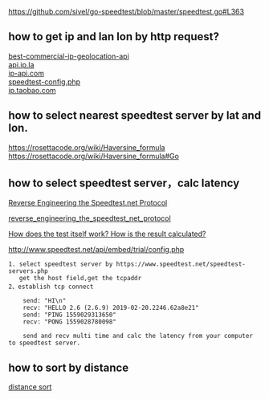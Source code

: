 https://github.com/sivel/go-speedtest/blob/master/speedtest.go#L363  

## how to get ip and lan lon by http request?

   [best-commercial-ip-geolocation-api](https://medium.com/@ipdata_co/what-is-the-best-commercial-ip-geolocation-api-d8195cda7027#6605)  
   [api.ip.la](https://api.ip.la/en?json)  
   [ip-api.com](http://ip-api.com/json)  
   [speedtest-config.php](https://www.speedtest.net/speedtest-config.php)  
   [ip.taobao.com](http://ip.taobao.com/service/getIpInfo2.php?ip=myip)  
    
## how to select nearest speedtest server by lat and lon.
https://rosettacode.org/wiki/Haversine_formula  
https://rosettacode.org/wiki/Haversine_formula#Go  

## how to select speedtest server，calc latency
[Reverse Engineering the Speedtest.net Protocol](https://gist.github.com/sdstrowes/411fca9d900a846a704f68547941eb97)

[reverse_engineering_the_speedtest_net_protocol](https://web.archive.org/web/20141216073338/https://gkbrk.com/blog/read?name=reverse_engineering_the_speedtest_net_protocol)

[How does the test itself work? How is the result calculated?](https://support.speedtest.net/hc/en-us/articles/203845400-How-does-the-test-itself-work-How-is-the-result-calculated-)

http://www.speedtest.net/api/embed/trial/config.php

```
1. select speedtest server by https://www.speedtest.net/speedtest-servers.php
   get the host field,get the tcpaddr
2、establish tcp connect
    
    send: "HI\n"
    recv: "HELLO 2.6 (2.6.9) 2019-02-20.2246.62a8e21"
    send: "PING 1559029313650"
    recv: "PONG 1559028780098"
    
    send and recv multi time and calc the latency from your computer to speedtest server. 
```

## how to sort by distance
[distance sort](https://github.com/sivel/go-speedtest/blob/master/speedtest.go#L306)
